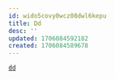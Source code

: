 ```yaml
---
id: wido5covy0wcz08dwl6kepu
title: Dd
desc: ''
updated: 1706084592182
created: 1706084589678
---
```


[`dd`](https://www.geeksforgeeks.org/dd-command-linux/)
